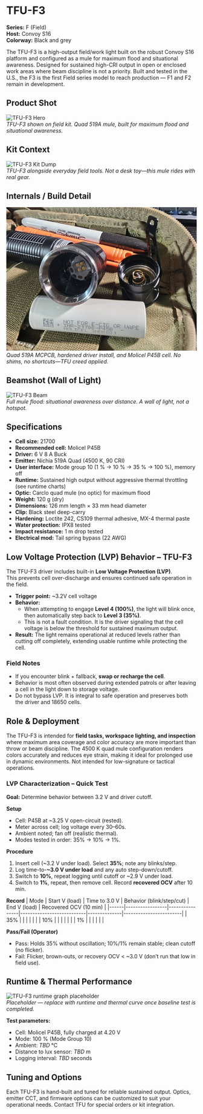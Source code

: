 # TFU-F3

**Series:** F (Field)  
**Host:** Convoy S16  
**Colorway:** Black and grey  

The TFU-F3 is a high-output field/work light built on the robust Convoy S16 platform and configured as a mule for maximum flood and situational awareness. Designed for sustained high-CRI output in open or enclosed work areas where beam discipline is not a priority. Built and tested in the U.S., the F3 is the first Field series model to reach production — F1 and F2 remain in development.

## Product Shot  
![TFU-F3 Hero](../Assets/TFU-F3-hero.jpg)  
*TFU-F3 shown on field kit. Quad 519A mule, built for maximum flood and situational awareness.*  

## Kit Context  
![TFU-F3 Kit Dump](../Assets/TFU-F3-kitdump.jpg)  
*TFU-F3 alongside everyday field tools. Not a desk toy—this mule rides with real gear.*  

## Internals / Build Detail  
![TFU-F3 Internals](../Assets/TFU-F3-internals.jpg)  
*Quad 519A MCPCB, hardened driver install, and Molicel P45B cell. No shims, no shortcuts—TFU creed applied.*  

## Beamshot (Wall of Light)  
![TFU-F3 Beam](../Assets/TFU-F3-beam.jpg)  
*Full mule flood: situational awareness over distance. A wall of light, not a hotspot.*  


## Specifications

- **Cell size:** 21700  
- **Recommended cell:** Molicel P45B  
- **Driver:** 6 V 8 A Buck  
- **Emitter:** Nichia 519A Quad (4500 K, 90 CRI)  
- **User interface:** Mode group 10 (1 % → 10 % → 35 % → 100 %), memory off  
- **Runtime:** Sustained high output without aggressive thermal throttling (see runtime charts)  
- **Optic:** Carclo quad mule (no optic) for maximum flood  
- **Weight:** 120 g (dry)  
- **Dimensions:** 126 mm length × 33 mm head diameter  
- **Clip:** Black steel deep-carry  
- **Hardening:** Loctite 242, CS109 thermal adhesive, MX-4 thermal paste  
- **Water protection:** IPX8 tested  
- **Impact resistance:** 1 m drop tested  
- **Electrical mod:** Tail spring bypass (22 AWG)  

## Low Voltage Protection (LVP) Behavior – TFU-F3

The TFU-F3 driver includes built-in **Low Voltage Protection (LVP)**.  
This prevents cell over-discharge and ensures continued safe operation in the field.

- **Trigger point:** ~3.2V cell voltage  
- **Behavior:**  
  - When attempting to engage **Level 4 (100%)**, the light will blink once, then automatically step back to **Level 3 (35%)**.  
  - This is not a fault condition. It is the driver signaling that the cell voltage is below the threshold for sustained maximum output.  
- **Result:** The light remains operational at reduced levels rather than cutting off completely, extending usable runtime while protecting the cell.  

### Field Notes
- If you encounter blink + fallback, **swap or recharge the cell**.  
- Behavior is most often observed during extended patrols or after leaving a cell in the light down to storage voltage.  
- Do not bypass LVP. It is integral to safe operation and preserves both the driver and 18650 cells.

## Role & Deployment

The TFU-F3 is intended for **field tasks, workspace lighting, and inspection** where maximum area coverage and color accuracy are more important than throw or beam discipline. The 4500 K quad mule configuration renders colors accurately and reduces eye strain, making it ideal for prolonged use in dynamic environments. Not intended for low-signature or tactical operations.

### LVP Characterization – Quick Test

**Goal:** Determine behavior between 3.2 V and driver cutoff.

**Setup**
- Cell: P45B at ~3.25 V open-circuit (rested).
- Meter across cell; log voltage every 30–60s.
- Ambient noted; fan off (realistic thermal).
- Modes tested in order: 35% → 10% → 1%.

**Procedure**
1. Insert cell (~3.2 V under load). Select **35%**; note any blinks/step.
2. Log time-to-**~3.0 V under load** and any auto step-down/cutoff.
3. Switch to **10%**, repeat logging until cutoff or ~2.9 V under load.
4. Switch to **1%**, repeat, then remove cell. Record **recovered OCV** after 10 min.

**Record**
| Mode | Start V (load) | Time to 3.0 V | Behavior (blink/step/cut) | End V (load) | Recovered OCV (10 min) |
|------|-----------------|----------------|---------------------------|--------------|------------------------|
| 35%  |                 |                |                           |              |                        |
| 10%  |                 |                |                           |              |                        |
| 1%   |                 |                |                           |              |                        |

**Pass/Fail (Operator)**
- Pass: Holds 35% without oscillation; 10%/1% remain stable; clean cutoff (no flicker).
- Fail: Flicker, brown-outs, or recovery OCV < ~3.0 V (don’t run that low in field use).


## Runtime & Thermal Performance

![TFU-F3 runtime graph placeholder](../Assets/TFU-F3-Runtime-Graph.jpg)  
*Placeholder — replace with runtime and thermal curve once baseline test is completed.*

**Test parameters:**  
- Cell: Molicel P45B, fully charged at 4.20 V  
- Mode: 100 % (Mode Group 10)  
- Ambient: *TBD* °C  
- Distance to lux sensor: *TBD* m  
- Logging interval: *TBD* seconds  

## Tuning and Options

Each TFU-F3 is hand-built and tuned for reliable sustained output. Optics, emitter CCT, and firmware options can be customized to suit your operational needs. Contact TFU for special orders or kit integration.
